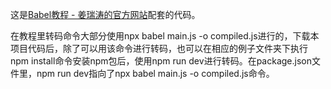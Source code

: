 这是[Babel教程 - 姜瑞涛的官方网站](https://www.jiangruitao.com/babel/)配套的代码。

在教程里转码命令大部分使用npx babel main.js -o compiled.js进行的，下载本项目代码后，除了可以用该命令进行转码，也可以在相应的例子文件夹下执行npm install命令安装npm包后，使用npm run dev进行转码。在package.json文件里，npm run dev指向了npx babel main.js -o compiled.js命令。